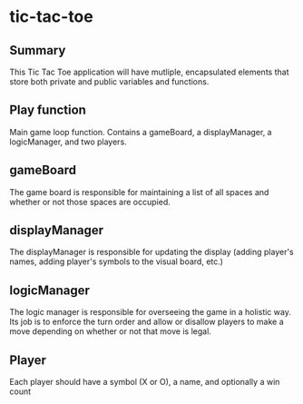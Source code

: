# tic-tac-toe

## Summary

This Tic Tac Toe application will have mutliple, encapsulated elements that store both private and public variables and functions.

## Play function
Main game loop function. Contains a gameBoard, a displayManager, a logicManager, and two players.

## gameBoard
The game board is responsible for maintaining a list of all spaces and whether or not those spaces are occupied. 


## displayManager
The displayManager is responsible for updating the display (adding player's names, adding player's symbols to the visual board, etc.)


## logicManager
The logic manager is responsible for overseeing the game in a holistic way. Its job is to enforce the turn order and allow or disallow players to make a move depending on whether or not that move is legal.

## Player
Each player should have a symbol (X or O), a name, and optionally a win count